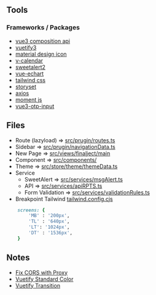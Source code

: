 ## Tools
### Frameworks / Packages 
- [vue3 composition api ](https://vuejs.org/guide/introduction.html#what-is-vue)
- [vuetify3](https://next.vuetifyjs.com/en/getting-started/installation/)
- [material design icon](https://materialdesignicons.com/)
- [v-calendar](https://vcalendar.io/)
- [sweetalert2](https://sweetalert2.github.io/)
- [vue-echart](https://echarts.apache.org/examples/en/index.html#chart-type-scatter)
- [tailwind css](https://tailwindcss.com/docs/installation)
- [storyset](https://storyset.com/online)
- [axios](https://devahoy.com/blog/fetch-api-with-axios)
- [moment js](https://momentjs.com/)
- [vue3-otp-input](https://www.npmjs.com/package/vue3-otp-input)

## Files
- Route (lazyload) => [src/prugin/routes.ts](https://github.com/parnuphun/ResearchProgressTrackingSystem/blob/master/src/plugin/routes.ts)
- Sidebar => [src/prugin/navigationData.ts](https://github.com/parnuphun/ResearchProgressTrackingSystem/blob/master/src/plugin/navigationData.ts)
- New Page => [src/views/finalject/main](https://github.com/parnuphun/ResearchProgressTrackingSystem/tree/master/src/views)
- Component => [src/components/](https://github.com/parnuphun/ResearchProgressTrackingSystem/tree/master/src/components)
- Theme => [src/store/theme/themeData.ts](https://github.com/parnuphun/ResearchProgressTrackingSystem/blob/master/src/store/theme/themeData.ts)
- Service
    - SweetAlert => [src/services/msgAlert.ts](https://github.com/parnuphun/ResearchProgressTrackingSystem/blob/master/src/services/msgAlert.ts)
    - API => [src/services/apiRPTS.ts](https://github.com/parnuphun/ResearchProgressTrackingSystem/blob/master/src/services/apiRPTS.ts)
    - Form Validation => [src/services/validationRules.ts](https://github.com/parnuphun/ReseachProgressTrackingSystem/blob/master/src/services/validationRules.ts)
- Breakpoint Tailwind [tailwind.config.cjs](https://github.com/parnuphun/ResearchProgressTrackingSystem/blob/master/tailwind.config.cjs)
```ruby
    screens: {
        'MB' : '200px',
        'TL' : '640px',
        'LT': '1024px',
        'DT' : '1536px',
    }
```

## Notes
- [Fix CORS with Proxy](https://vitejs.dev/config/server-options.html#server-proxy)
- [Vuetify Standard Color](https://stackoverflow.com/questions/52258669/how-to-change-the-text-color-of-a-vuetify-button)
- [Vuetify Transition](https://www.youtube.com/watch?v=z9DxKjnpjnI)
